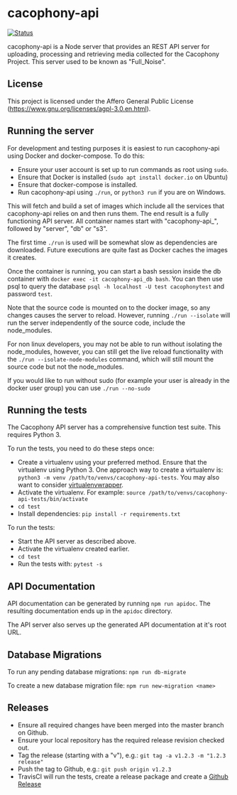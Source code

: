 # cacophony-api

[![Status](https://api.travis-ci.org/TheCacophonyProject/cacophony-api.svg)](https://travis-ci.org/TheCacophonyProject/cacophony-api)

cacophony-api is a Node server that provides an REST API server for
uploading, processing and retrieving media collected for the Cacophony
Project. This server used to be known as "Full_Noise".

## License

This project is licensed under the Affero General Public License
(https://www.gnu.org/licenses/agpl-3.0.en.html).

## Running the server

For development and testing purposes it is easiest to run
cacophony-api using Docker and docker-compose. To do this:

* Ensure your user account is set up to run commands as root using `sudo`.
* Ensure that Docker is installed (`sudo apt install docker.io` on Ubuntu)
* Ensure that docker-compose is installed.
* Run cacophony-api using `./run`, or `python3 run` if you are on Windows.

This will fetch and build a set of images which include all the services
that cacophony-api relies on and then runs them. The end
result is a fully functioning API server. All container names start with
"cacophony-api_", followed by "server", "db" or "s3".

The first time `./run` is used will be somewhat slow as dependencies
are downloaded. Future executions are quite fast as Docker caches the
images it creates.

Once the container is running, you can start a bash session inside
the db container with `docker exec -it cacophony-api_db bash`.  You can then use
psql to query the database `psql -h localhost -U test cacophonytest` and password `test`.

Note that the source code is mounted on to the docker image, so any changes 
causes the server to reload. However, running `./run --isolate` will run the server
independently of the source code, include the node_modules.

For non linux developers, you may not be able to run without isolating the node_modules,
however, you can still get the live reload functionality with the `./run --isolate-node-modules`
command, which will still mount the source code but not the node_modules.

If you would like to run without sudo (for example your user is already in the docker user group) you can use `./run --no-sudo`

## Running the tests

The Cacophony API server has a comprehensive function test suite. This
requires Python 3.

To run the tests, you need to do these steps once:

* Create a virtualenv using your preferred method. Ensure that the
  virtualenv using Python 3. One approach way to create a virtualenv
  is: `python3 -m venv /path/to/venvs/cacophony-api-tests`. You may
  also want to consider [virtualenvwrapper](https://virtualenvwrapper.readthedocs.io/en/latest/).
* Activate the virtualenv. For example:
  `source /path/to/venvs/cacophony-api-tests/bin/activate`
* `cd test`
* Install dependencies: `pip install -r requirements.txt`

To run the tests:

* Start the API server as described above.
* Activate the virtualenv created earlier.
* `cd test`
* Run the tests with: `pytest -s`

## API Documentation

API documentation can be generated by running `npm run apidoc`. The
resulting documentation ends up in the `apidoc` directory.

The API server also serves up the generated API documentation at it's
root URL.

## Database Migrations

To run any pending database migrations: `npm run db-migrate`

To create a new database migration file: `npm run new-migration <name>`

## Releases

* Ensure all required changes have been merged into the master branch on Github.
* Ensure your local repository has the required release revision checked out.
* Tag the release (starting with a "v"), e.g.: `git tag -a v1.2.3 -m "1.2.3 release"`
* Push the tag to Github, e.g.: `git push origin v1.2.3`
* TravisCI will run the tests, create a release package and create a
  [Github Release](https://github.com/TheCacophonyProject/cacophony-api/releases)
